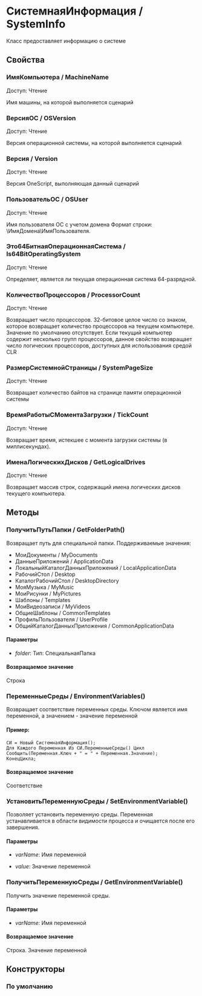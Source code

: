 
# СистемнаяИнформация / SystemInfo
      

      
    
    
Класс предоставляет информацию о системе


  
  
## Свойства
    
### ИмяКомпьютера / MachineName
Доступ: Чтение
    
    
Имя машины, на которой выполняется сценарий


  
  
### ВерсияОС / OSVersion
Доступ: Чтение
    
    
Версия операционной системы, на которой выполняется сценарий


  
  
### Версия / Version
Доступ: Чтение
    
    
Версия OneScript, выполняющая данный сценарий


  
  
### ПользовательОС / OSUser
Доступ: Чтение
    
    
Имя пользователя ОС с учетом домена
Формат строки: \\ИмяДомена\ИмяПользователя.


  
  
### Это64БитнаяОперационнаяСистема / Is64BitOperatingSystem
Доступ: Чтение
    
    
Определяет, является ли текущая операционная система 64-разрядной.


  
  
### КоличествоПроцессоров / ProcessorCount
Доступ: Чтение
    
    
Возвращает число процессоров.
32-битовое целое число со знаком, которое возвращает количество процессоров на текущем компьютере.
Значение по умолчанию отсутствует. Если текущий компьютер содержит несколько групп процессоров,
данное свойство возвращает число логических процессоров, доступных для использования средой CLR


  
  
### РазмерСистемнойСтраницы / SystemPageSize
Доступ: Чтение
    
    
Возвращает количество байтов на странице памяти операционной системы


  
  
### ВремяРаботыСМоментаЗагрузки / TickCount
Доступ: Чтение
    
    
Возвращает время, истекшее с момента загрузки системы (в миллисекундах).


  
  
### ИменаЛогическихДисков / GetLogicalDrives
Доступ: Чтение
    
    
Возвращает массив строк, содержащий имена логических дисков текущего компьютера.


  
  
## Методы
    
### ПолучитьПутьПапки / GetFolderPath()
    
    
    
Возвращает путь для специальной папки. Поддерживаемые значения:

* МоиДокументы / MyDocuments
* ДанныеПриложений / ApplicationData
* ЛокальныйКаталогДанныхПриложений / LocalApplicationData
* РабочийСтол / Desktop
* КаталогРабочийСтол / DesktopDirectory
* МояМузыка / MyMusic
* МоиРисунки / MyPictures
* Шаблоны / Templates
* МоиВидеозаписи / MyVideos
* ОбщиеШаблоны / CommonTemplates
* ПрофильПользователя / UserProfile
* ОбщийКаталогДанныхПриложения / CommonApplicationData


  
  
#### Параметры

* *folder*: Тип: СпециальнаяПапка

#### Возвращаемое значение

Строка

  
### ПеременныеСреды / EnvironmentVariables()
    
    
    
Возвращает соответствие переменных среды. Ключом является имя переменной, а значением - значение переменной


  
  
#### Пример:
    СИ = Новый СистемнаяИнформация();
    Для Каждого Переменная Из СИ.ПеременныеСреды() Цикл
    Сообщить(Переменная.Ключ + " = " + Переменная.Значение);
    КонецЦикла;
    

#### Возвращаемое значение

Соответствие

  
### УстановитьПеременнуюСреды / SetEnvironmentVariable()
    
    
    
Позволяет установить переменную среды.
Переменная устанавливается в области видимости процесса и очищается после его завершения.


  
  
#### Параметры

* *varName*: Имя переменной

* *value*: Значение переменной

### ПолучитьПеременнуюСреды / GetEnvironmentVariable()
    
    
    
Получить значение переменной среды.


  
  
#### Параметры

* *varName*: Имя переменной

#### Возвращаемое значение

Строка. Значение переменной

  
## Конструкторы

  
### По умолчанию
    